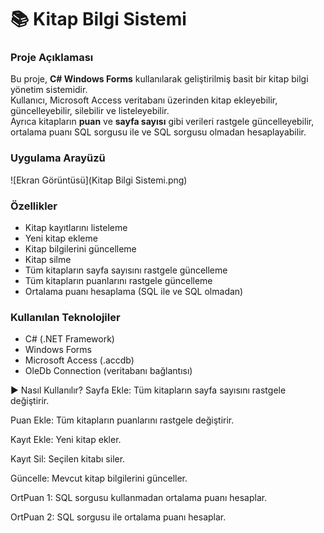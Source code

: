# 📚 Kitap Bilgi Sistemi

### Proje Açıklaması

Bu proje, **C# Windows Forms** kullanılarak geliştirilmiş basit bir kitap bilgi yönetim sistemidir.  
Kullanıcı, Microsoft Access veritabanı üzerinden kitap ekleyebilir, güncelleyebilir, silebilir ve listeleyebilir.  
Ayrıca kitapların **puan** ve **sayfa sayısı** gibi verileri rastgele güncelleyebilir,  
ortalama puanı SQL sorgusu ile ve SQL sorgusu olmadan hesaplayabilir.


### Uygulama Arayüzü

![Ekran Görüntüsü](Kitap Bilgi Sistemi.png)  
### Özellikler

- Kitap kayıtlarını listeleme  
- Yeni kitap ekleme  
- Kitap bilgilerini güncelleme  
- Kitap silme  
- Tüm kitapların sayfa sayısını rastgele güncelleme  
- Tüm kitapların puanlarını rastgele güncelleme  
- Ortalama puanı hesaplama (SQL ile ve SQL olmadan)

### Kullanılan Teknolojiler

- C# (.NET Framework)  
- Windows Forms  
- Microsoft Access (.accdb)  
- OleDb Connection (veritabanı bağlantısı)


▶ Nasıl Kullanılır?
Sayfa Ekle: Tüm kitapların sayfa sayısını rastgele değiştirir.

Puan Ekle: Tüm kitapların puanlarını rastgele değiştirir.

Kayıt Ekle: Yeni kitap ekler.

Kayıt Sil: Seçilen kitabı siler.

Güncelle: Mevcut kitap bilgilerini günceller.

OrtPuan 1: SQL sorgusu kullanmadan ortalama puanı hesaplar.

OrtPuan 2: SQL sorgusu ile ortalama puanı hesaplar.

